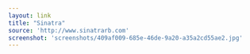```yaml
---
layout: link
title: "Sinatra"
source: 'http://www.sinatrarb.com'
screenshot: 'screenshots/409af009-685e-46de-9a20-a35a2cd55ae2.jpg'
---
```


